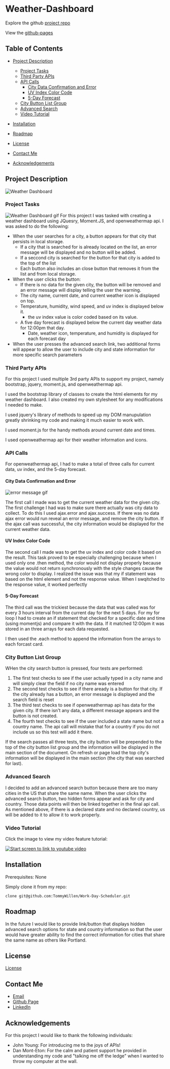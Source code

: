 # Weather-Dashboard

Explore the github [project repo](https://github.com/TommyWillen/Weather-Dashboard/)

View the [github-pages](https://tommywillen.github.io/Weather-Dashboard/)

## Table of Contents

- [Project Description](#Project-Description)
    - [Project Tasks](#Project-Tasks)
    - [Third Party APIs](#Third-Party-APIs)
    - [API Calls](#responsive-time)
        - [City Data Confirmation and Error](#city-data-confirmation-and-error)
        - [UV Index Color Code](#local-storage-and-new-day-reset)
        - [5-Day Forecast](#5-Day-Forecast)
    - [City Button List Group](#city-button-list-group)
    - [Advanced Search](#advanced-search)
    - [Video Tutorial](#Video-Tutorial)
- [Installation](#installation)

- [Roadmap](#roadmap)

- [License](#license)

- [Contact Me](#contact-me)

- [Acknowledgements](#acknowledgements)

## Project Description
![Weather Dashboard](/Assets/images-and-gifs/Weather-dashboard-Main.PNG)

### Project Tasks
![Weather Dashboard gif](/Assets/images-and-gifs/Weather-Dashboard-Function.gif)
For this project I was tasked with creating a weather dashboard using JQuesry, Moment.JS, and openweathermap api. I was asked to do the following:

- When the user searches for a city, a button appears for that city that persists in local storage.
    - If a city that is searched for is already located on the list, an error message will be displayed and no button will be added.
    - If a seccond city is searched for the button for that city is added to the top of the list
    - Each button also includes an close button that removes it from the list and from local storage.
- When the user clicks the button:
    - If there is no data for the given city, the button will be removed and an error message will display telling the user the warning.
    - The city name, current date, and current weather icon is displayed on top.
    - Temperature, humidity, wind speed, and uv index is displayed below it.
        - the uv index value is color coded based on its value.
    - A five day forecast is displayed below the current day weather data for 12:00pm that day.
        - Date, weather icon, temperature, and humidity is displayed for each forecast day
- When the user presses the advanced search link, two additional forms will appear to allow the user to include city and state information for more specific search parameters


### Third Party APIs

For this project I used multiple 3rd party APIs to support my project, namely bootstrap, jquery, moment.js, and openweathermap api.

I used the bootstrap library of classes to create the html elements for my weather dashboard. I also created my own stylesheet for any modifications I needed to make.

I used jquery's library of methods to speed up my DOM manupulation greatly shrinking my code and making it much easier to work with.

I used moment.js for the handy methods around current date and times.

I used openweathermap api for their weather information and icons.

### API Calls

For openweathermap api, I had to make a total of three calls for current data, uv index, and the 5-day forecast.

#### City Data Confirmation and Error
![error message gif](/Assets/images-and-gifs/weather-dashboard-error.gif)

The first call I made was to get the current weather data for the given city. The first challenge I had was to make sure there actually was city data to collect. To do this I used ajax.error and ajax.success. If there was no data ajax error would run reveal an error message, and remove the city button. If the ajax call was successful, the city information would be displayed for the current weather data.

#### UV Index Color Code

The second call I made was to get the uv index and color code it based on the result. This task proved to be especially challenging because when I used only one .then method, the color would not display properly because the value would not return synchronously with the style changes cause the wrong color to display. I realized the issue was that my if statement was based on the html element and not the response value. When I swqitched to the response value, it worked perfectly

#### 5-Day Forecast

The third call was the trickiest because the data that was called was for every 3 hours interval from the current day for the next 5 days. For my for loop I had to create an if statement that checked for a specific date and time (using momentjs) and compare it with the data. If it matched 12:00pm it was stored in an three arrays for each data requested.

I then used the .each method to append the information from the arrays to each forcast card.

### City Button List Group

WHen the city search button is pressed, four tests are performed:
1. The first test checks to see if the user actually typed in a city name and will simply clear the field if no city name was entered
2. The second test checks to see if there aready is a button for that city. If the city already has a button, an error message is displayed and the search field is reset
3. The third test checks to see if openweathermap api has data for the given city. If there isn't any data, a different message appears and the button is not created.
4. The fourth test checks to see if the user included a state name but not a country name. The api call will mistake that for a country if you do not include us so this test will add it there.

If the search passes all three tests, the city button will be prepended to the top of the city button list group and the information will be displayed in the main section of the document. On refresh or page load the top city's information will be displayed in the main section (the city that was searched for last).

### Advanced Search

I decided to add an advanced search button because there are too many cities in the US that share the same name. When the user clicks the advanced search button, two hidden forms appear and ask for city and country. Those data points will then be linked together in the final api call. As mentioned above, if there is a declared state and no declared country, us will be added to it to allow it to work properly.

### Video Tutorial

Click the image to view my video feature tutorial:

[![Start screen to link to youtube video](/Assets/images-and-gifs/weather-dashboard-main.PNG)](https://youtu.be/S6Ty38wGxro)

## Installation

Prerequisites\: None

Simply clone it from my repo\:

```
clone git@github.com:TommyWillen/Work-Day-Scheduler.git
```

## Roadmap

In the future I would like to provide link/button that displays hidden advanced search options for state and country information so that the user would have greater ability to find the correct information for cities that share the same name as others like Portland.

## License

[License](https://github.com/TommyWillen/Weather-Dashboard/blob/master/LICENSE)

## Contact Me

- [Email](TommyAllen1215@gmail.com)
- [Github Page](https://github.com/TommyWillen)
- [LinkedIn](https://www.linkedin.com/in/tommy-willen-12867b1b3/)

## Acknowledgements

For this project I would like to thank the following individuals\:

- John Young\: For introducing me to the joys of APIs!
- Dan Mont-Eton\: For the calm and patient support he provided in understanding my code and "talking me off the ledge" when I wanted to throw my computer at the wall.